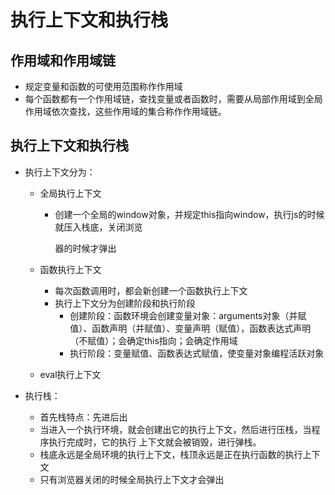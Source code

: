 # 执行上下文和执行栈

## 作用域和作用域链
- 规定变量和函数的可使用范围称作作用域 
- 每个函数都有一个作用域链，查找变量或者函数时，需要从局部作用域到全局作用域依次查找，这些作用域的集合称作作用域链。

## 执行上下文和执行栈
- 执行上下文分为：

  - 全局执行上下文

    - 创建一个全局的window对象，并规定this指向window，执行js的时候就压入栈底，关闭浏览 

      器的时候才弹出 

  - 函数执行上下文

    - 每次函数调用时，都会新创建一个函数执行上下文
    - 执行上下文分为创建阶段和执行阶段
      - 创建阶段：函数环境会创建变量对象：arguments对象（并赋值）、函数声明（并赋值）、变量声明（赋值），函数表达式声明（不赋值）；会确定this指向；会确定作用域
      - 执行阶段：变量赋值、函数表达式赋值，使变量对象编程活跃对象 

  - eval执行上下文

- 执行栈：

  - 首先栈特点：先进后出 
  - 当进入一个执行环境，就会创建出它的执行上下文，然后进行压栈，当程序执行完成时，它的执行
    上下文就会被销毁，进行弹栈。 
  - 栈底永远是全局环境的执行上下文，栈顶永远是正在执行函数的执行上下文 
  - 只有浏览器关闭的时候全局执行上下文才会弹出